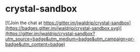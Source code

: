 # crystal-sandbox

[![Join the chat at https://gitter.im/jwaldrip/crystal-sandbox](https://badges.gitter.im/jwaldrip/crystal-sandbox.svg)](https://gitter.im/jwaldrip/crystal-sandbox?utm_source=badge&utm_medium=badge&utm_campaign=pr-badge&utm_content=badge)
